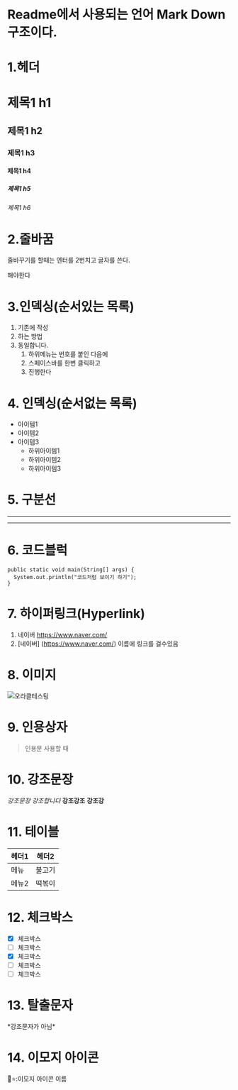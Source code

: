 # Readme에서 사용되는 언어 Mark Down 구조이다.
# 1.헤더 
# 제목1 h1
## 제목1 h2
### 제목1 h3
#### 제목1 h4
##### 제목1 h5
###### 제목1 h6

# 2.줄바꿈
줄바꾸기를 
할때는 엔터를 2번치고 글자를 쓴다.

해야한다
# 3.인덱싱(순서있는 목록)
1. 기존에 작성
2. 하는 방법
3. 동일합니다.
   1. 하위메뉴는 번호를 붙인 다음에
   2. 스페이스바를 한번 클릭하고
   3. 진행한다
# 4. 인덱싱(순서없는 목록)
* 아이템1
* 아이템2
* 아이템3
   * 하위아이템1
   * 하위아이템2
   * 하위아이템3
# 5. 구분선
___
***

# 6. 코드블럭
```
public static void main(String[] args) {
  System.out.println("코드처럼 보이기 하기");
}
```

# 7. 하이퍼링크(Hyperlink)
1. 네이버 <https://www.naver.com/>
2. [네이버] (https://www.naver.com/) 이름에 링크를 걸수있음

# 8. 이미지
![오라클테스팅]()

# 9. 인용상자
> 인용문 사용할 때

# 10. 강조문장
*강조문장*
_강조합니다_
**강조강조**
__강조강__

# 11. 테이블
헤더1 | 헤더2
--------|--------
메뉴 | 불고기
메뉴2 | 떡볶이

# 12. 체크박스
- [x] 체크박스
- [ ] 체크박스
- [x] 체크박스
- [ ] 체크박스
- [ ] 체크박스

# 13. 탈출문자
\*강조문자가 아님\*

# 14. 이모지 아이콘
🖤⭐:이모지 아이콘 이름
